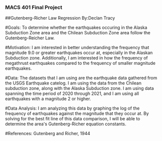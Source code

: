 ### MACS 401 Final Project
##Gutenberg-Richer Law Regression
By:Declan Tracy


#Goals: 
To determine whether the earthquakes occuring in the Alaska Subduction Zone area and the Chilean Subduction Zone area follow the Gutenberg-Reicher Law. 

#Motivation:
I am interested in better understanding the frequency that magnitude 9.0 or greater earthquakes occur at, especially in the Alaskan Subduction zone. Additionally, I am interested in how the frequency of megathrust earthquakes compared to the frequency of smaller magnitude earthquakes. 

#Data:
The datasets that I am using are the earthquake data gathered from the USGS Earthquake catelog. I am using the data from the Chilean subduction zone, along with the Alaska Subduction zone. I am using data spanning the time period of 2020 through 2021, and I am using all earthquakes with a magnitude 2 or higher.


#Data Analysis:
I am analyzing this data by graphing the log of the frequency of earthquakes against the magnitude that they occur at. By solving for the best fit line of this data comparison, I will be able to determine the area's Gutenberg-Richer equation constants.

#References: 
Gutenberg and Richer, 1944

